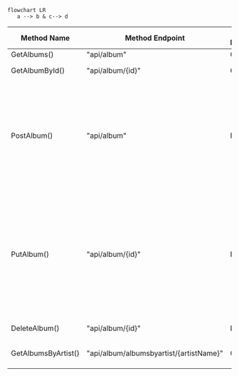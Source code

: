 


```mermaid
flowchart LR
   a --> b & c--> d
```



| Method Name | Method Endpoint | HTTP Method | Example Input |
| --- | --- | --- | --- |
| GetAlbums() | "api/album" | Get | - |
| GetAlbumById() | "api/album/{id}" | Get | Param: "api/album/3" |
| PostAlbum() | "api/album" | Post | Post body: { "albumName": "Cheat Codes", "artistName": "Danger Mouse", "releaseYear": 2022, "units": 6, "genre": "HipHop", "description": "Collaboration album with Black thought" } |
| PutAlbum() | "api/album/{id}" | Put | Post body: { "albumName": "Cheat Codes", "artistName": "Danger Mouse", "releaseYear": 2022, "units": 6, "genre": "HipHop", "description": "Collaboration album with Black thought" } <br> Param: "api/album/1" |
| DeleteAlbum() | "api/album/{id}" | Delete | Param: "api/album/2" |
| GetAlbumsByArtist() | "api/album/albumsbyartist/{artistName}" | Get | Param: "api/album/Danger Mouse" |

